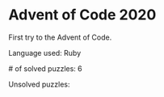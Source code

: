 # Advent of Code 2020

First try to the Advent of Code.

Language used: Ruby

\# of solved puzzles: 6

Unsolved puzzles: 